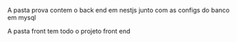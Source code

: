 A pasta prova contem o back end em nestjs junto com as configs do banco em mysql

A pasta front tem todo o projeto front end
